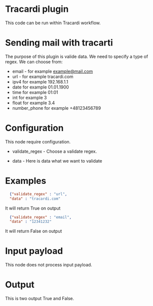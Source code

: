 # Tracardi plugin

This code can be run within Tracardi workflow.

# Sending mail with tracarti

The purpose of this plugin is valide data. We need to specify a type of regex. We can choose from:

* email - for example example@mail.com
* url - for example tracardi.com
* ipv4 for example 192.168.1.1
* date for example 01.01.1900
* time for example 01:01
* int for example 3
* float for example 3.4
* number_phone for example +48123456789


# Configuration

This node require configuration.

* validate_regex - Choose a validate regex. 

* data - Here is data what we want to validate

# Examples
```json
  {"validate_regex" : "url",
  "data" : "tracardi.com"
```
It will return True on output
```json
  {"validate_regex" : "email",
  "data" : "12341232"
```
It will return False on output

# Input payload
This node does not process input payload.

# Output

This is two output True and False.
